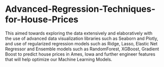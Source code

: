 # Advanced-Regression-Techniques-for-House-Prices
This aimed towards exploring the data extensively and elaboratively with the use of advanced data visualization libraries such as Seaborn and Plotly, and use of regularized regression models such as Ridge, Lasso, Elastic Net Regressor and Ensemble models such as RandomForest, XGBoost, Gradient Boost to predict house prices in Ames, Iowa and further engineer features that will help optimize our Machine Learning Models.

